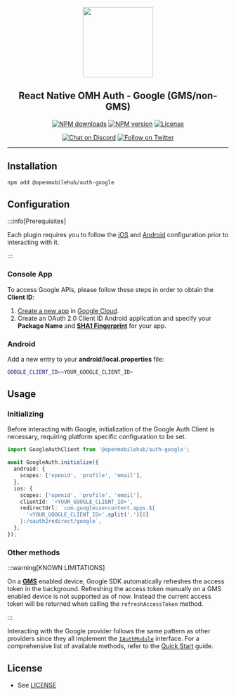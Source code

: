 <p align="center">
  <a href="https://www.openmobilehub.com/">
    <img width="160px" src="https://www.openmobilehub.com/images/logo/omh_logo.png"/><br/>
  </a>
  <h2 align="center">React Native OMH Auth - Google (GMS/non-GMS)</h2>
</p>

<p align="center">
  <a href="https://www.npmjs.com/package/@openmobilehub/auth-google"><img src="https://img.shields.io/npm/dm/@openmobilehub/auth-google.svg?style=flat" alt="NPM downloads"/></a>
  <a href="https://www.npmjs.com/package/@openmobilehub/auth-google"><img src="https://img.shields.io/npm/v/@openmobilehub/auth-google.svg?style=flat" alt="NPM version"/></a>
  <a href="/LICENSE"><img src="https://img.shields.io/npm/l/@openmobilehub/auth-google.svg?style=flat" alt="License"/></a>
</p>

<p align="center">
  <a href="https://discord.com/invite/yTAFKbeVMw"><img src="https://img.shields.io/discord/1115727214827278446.svg?style=flat&colorA=7289da&label=Chat%20on%20Discord" alt="Chat on Discord"/></a>
  <a href="https://twitter.com/openmobilehub"><img src="https://img.shields.io/twitter/follow/rnfirebase.svg?style=flat&colorA=1da1f2&colorB=&label=Follow%20on%20Twitter" alt="Follow on Twitter"/></a>
</p>

---

## Installation

```bash
npm add @openmobilehub/auth-google
```

## Configuration

:::info[Prerequisites]

Each plugin requires you to follow the [iOS](https://www.openmobilehub.com/react-native-omh-auth/docs/getting-started#ios-configuration) and [Android](https://www.openmobilehub.com/react-native-omh-auth/docs/getting-started#android-configuration) configuration prior to interacting with it.

:::

### Console App

To access Google APIs, please follow these steps in order to obtain the **Client ID**:

1. [Create a new app](https://developers.google.com/identity/protocols/oauth2/native-app#android) in [Google Cloud](https://console.cloud.google.com/projectcreate).
2. Create an OAuth 2.0 Client ID Android application and specify your **Package Name** and [**SHA1 Fingerprint**](https://support.google.com/cloud/answer/6158849?authuser=1#installedapplications&zippy=%2Cnative-applications%2Candroid) for your app.

### Android

Add a new entry to your **android/local.properties** file:

```bash title="android/local.properties"
GOOGLE_CLIENT_ID=<YOUR_GOOGLE_CLIENT_ID>
```

## Usage

### Initializing

Before interacting with Google, initialization of the Google Auth Client is necessary, requiring platform specific configuration to be set.

```typescript
import GoogleAuthClient from '@openmobilehub/auth-google';

await GoogleAuth.initialize({
  android: {
    scopes: ['openid', 'profile', 'email'],
  },
  ios: {
    scopes: ['openid', 'profile', 'email'],
    clientId: '<YOUR_GOOGLE_CLIENT_ID>',
    redirectUrl: `com.googleusercontent.apps.${
      '<YOUR_GOOGLE_CLIENT_ID>'.split('.')[0]
    }:/oauth2redirect/google`,
  },
});
```

### Other methods

:::warning[KNOWN LIMITATIONS]

On a [**GMS**](https://www.android.com/gms) enabled device, Google SDK automatically refreshes the access token in the background. Refreshing the access token manually on a GMS enabled device is not supported as of now. Instead the current access token will be returned when calling the `refreshAccessToken` method.

:::

Interacting with the Google provider follows the same pattern as other providers since they all implement the [`IAuthModule`](https://www.openmobilehub.com/react-native-omh-auth/docs/api/interfaces/openmobilehub_auth_core.IAuthModule#methods) interface. For a comprehensive list of available methods, refer to the [Quick Start](https://www.openmobilehub.com/react-native-omh-auth/docs/getting-started#sign-in) guide.

## License

- See [LICENSE](https://github.com/openmobilehub/react-native-omh-auth/blob/main/LICENSE)
